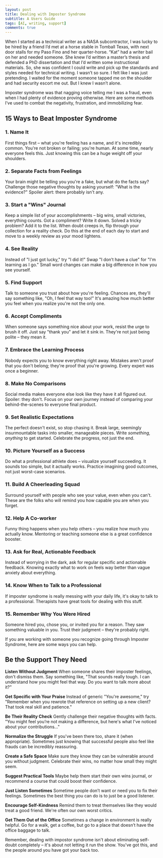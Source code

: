```yaml
---
layout: post
title: Dealing with Imposter Syndrome
subtitle: A Users Guide
tags: [AI, writing, support]
comments: true
---
```



When I started as a technical writer as a NASA subcontractor, I was lucky to be hired by a friend I’d met at a horse stable in Tomball Texas, with next door stalls for my Paso Fino and her quarter-horse. “Kat” had a writer bail on her and needed someone. She knew I’d written a master’s thesis and defended a PhD dissertation and that I’d written some instructional materials. So, she was confident I could write and pick up the standards and styles needed for technical writing. I wasn’t so sure. I felt like I was just pretending. I waited for the moment someone tapped me on the shoulder and had security escort me out. But I knew I wasn’t alone.

Imposter syndrome was that nagging voice telling me I was a fraud, even when I had plenty of evidence proving otherwise. Here are some methods I’ve used to combat the negativity, frustration, and immobilizing fear.

## 15 Ways to Beat Imposter Syndrome

### 1. Name It

First things first – what you're feeling has a name, and it's incredibly common. You're not broken or failing; you're human. At some time, nearly everyone feels this. Just knowing this can be a huge weight off your shoulders.

### 2. Separate Facts from Feelings

Your brain might be telling you you're a fake, but what do the facts say? Challenge those negative thoughts by asking yourself: "What is the evidence?" Spoiler alert: there probably isn't any.

### 3. Start a "Wins" Journal

Keep a simple list of your accomplishments – big wins, small victories, everything counts. Got a compliment? Write it down. Solved a tricky problem? Add it to the list. When doubt creeps in, flip through your collection for a reality check. Do this at the end of each day to start and move to a weekly review as your mood lightens.

### 4. See Reality

Instead of "I just got lucky," try "I did it!" Swap "I don’t have a clue" for "I'm learning as I go." Small word changes can make a big difference in how you see yourself.

### 5. Find Support

Talk to someone you trust about how you're feeling. Chances are, they'll say something like, "Oh, I feel that way too!" It's amazing how much better you feel when you realize you're not the only one.

### 6. Accept Compliments

When someone says something nice about your work, resist the urge to brush it off. Just say "thank you" and let it sink in. They're not just being polite – they mean it.

### 7. Embrace the Learning Process

Nobody expects you to know everything right away. Mistakes aren't proof that you don't belong; they're proof that you're growing. Every expert was once a beginner.

### 8. Make No Comparisons

Social media makes everyone else look like they have it all figured out. Spoiler: they don't. Focus on your own journey instead of comparing your behind-the-scenes to everyone final product.

### 9. Set Realistic Expectations

The perfect doesn't exist, so stop chasing it. Break large, seemingly insurmountable tasks into smaller, manageable pieces. Write *something, anything* to get started. Celebrate the progress, not just the end.

### 10. Picture Yourself as a Success

Do what a professional athlete does – visualize yourself succeeding. It sounds too simple, but it actually works. Practice imagining good outcomes, not just worst-case scenarios.

### 11. Build A Cheerleading Squad

Surround yourself with people who see your value, even when you can't. These are the folks who will remind you how capable you are when you forget.

### 12. Help A Co-worker

Funny thing happens when you help others – you realize how much you actually know. Mentoring or teaching someone else is a great confidence booster.

### 13. Ask for Real, Actionable Feedback

Instead of worrying in the dark, ask for regular specific and actionable feedback. Knowing exactly what to work on feels way better than vague anxiety about everything.

### 14. Know When to Talk to a Professional

If imposter syndrome is really messing with your daily life, it's okay to talk to a professional. Therapists have great tools for dealing with this stuff.

### 15. Remember Why You Were Hired

Someone hired you, chose you, or invited you for a reason. They saw something valuable in you. Trust their judgment – they're probably right.

If you are working with someone you recognize going through Imposter Syndrome, here are some ways you can help.

## Be the Support They Need

**Listen Without Judgment** When someone shares their imposter feelings, don't dismiss them. Say something like, "That sounds really tough. I can understand how you might feel that way. Do you want to talk more about it?"

**Get Specific with Your Praise** Instead of generic "You're awesome," try "Remember when you rewrote that reference on setting up a new client? That took real skill and patience."

**Be Their Reality Check** Gently challenge their negative thoughts with facts. "You might feel you’re not making a difference, but here's what I've noticed about your contributions..."

**Normalize the Struggle** If you've been there too, share it (when appropriate). Sometimes just knowing that successful people also feel like frauds can be incredibly reassuring.

**Create a Safe Space** Make sure they know they can be vulnerable around you without judgment. Celebrate their wins, no matter how small they might seem.

**Suggest Practical Tools** Maybe help them start their own wins journal, or recommend a course that could boost their confidence.

**Just Listen Sometimes** Sometime people don’t want or need you to fix their feelings. Sometimes the best thing you can do is to just be a good listener.

**Encourage Self-Kindness** Remind them to treat themselves like they would treat a good friend. We're often our own worst critics.

**Get Them Out of the Office** Sometimes a change in environment is really helpful. Go for a walk, get a coffee, but go to a place that doesn’t have the office baggage to talk.

Remember, dealing with impostor syndrome isn't about eliminating self-doubt completely – it's about not letting it run the show. You've got this, and the people around you have got your back too.